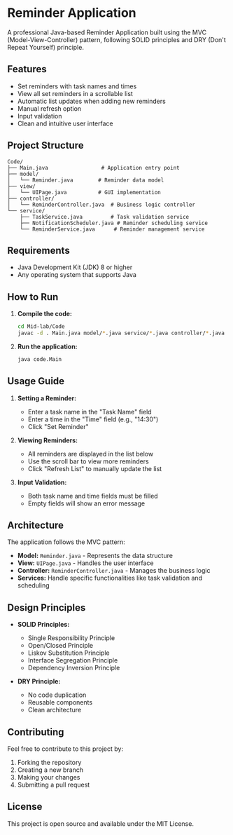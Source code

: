 # Reminder Application

A professional Java-based Reminder Application built using the MVC (Model-View-Controller) pattern, following SOLID principles and DRY (Don't Repeat Yourself) principle.

## Features

- Set reminders with task names and times
- View all set reminders in a scrollable list
- Automatic list updates when adding new reminders
- Manual refresh option
- Input validation
- Clean and intuitive user interface

## Project Structure

```
Code/
├── Main.java                 # Application entry point
├── model/
│   └── Reminder.java        # Reminder data model
├── view/
│   └── UIPage.java          # GUI implementation
├── controller/
│   └── ReminderController.java  # Business logic controller
└── service/
    ├── TaskService.java         # Task validation service
    ├── NotificationScheduler.java # Reminder scheduling service
    └── ReminderService.java      # Reminder management service
```

## Requirements

- Java Development Kit (JDK) 8 or higher
- Any operating system that supports Java

## How to Run

1. **Compile the code:**
   ```bash
   cd Mid-lab/Code
   javac -d . Main.java model/*.java service/*.java controller/*.java view/*.java
   ```

2. **Run the application:**
   ```bash
   java code.Main
   ```

## Usage Guide

1. **Setting a Reminder:**
   - Enter a task name in the "Task Name" field
   - Enter a time in the "Time" field (e.g., "14:30")
   - Click "Set Reminder"

2. **Viewing Reminders:**
   - All reminders are displayed in the list below
   - Use the scroll bar to view more reminders
   - Click "Refresh List" to manually update the list

3. **Input Validation:**
   - Both task name and time fields must be filled
   - Empty fields will show an error message

## Architecture

The application follows the MVC pattern:

- **Model:** `Reminder.java` - Represents the data structure
- **View:** `UIPage.java` - Handles the user interface
- **Controller:** `ReminderController.java` - Manages the business logic
- **Services:** Handle specific functionalities like task validation and scheduling

## Design Principles

- **SOLID Principles:**
  - Single Responsibility Principle
  - Open/Closed Principle
  - Liskov Substitution Principle
  - Interface Segregation Principle
  - Dependency Inversion Principle

- **DRY Principle:**
  - No code duplication
  - Reusable components
  - Clean architecture

## Contributing

Feel free to contribute to this project by:
1. Forking the repository
2. Creating a new branch
3. Making your changes
4. Submitting a pull request

## License

This project is open source and available under the MIT License. 